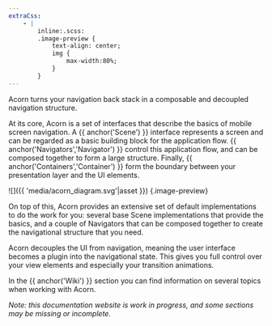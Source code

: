 ```yaml
---
extraCss:
    - |
        inline:.scss:
        .image-preview {
            text-align: center; 
            img {
                max-width:80%;
            }    
        }
---
```


Acorn turns your navigation back stack in a composable and decoupled navigation
structure.

At its core, Acorn is a set of interfaces that describe the basics of mobile
screen navigation. A {{ anchor('Scene') }} interface represents a screen and 
can be regarded as a basic building block for the application flow.
{{ anchor('Navigators','Navigator') }} control this application flow, and can
be composed together to form a large structure.
Finally, {{ anchor('Containers','Container') }} form the boundary between your
presentation layer and the UI elements.

![]({{ 'media/acorn_diagram.svg'|asset }})
{.image-preview}

On top of this, Acorn provides an extensive set of default implementations to
do the work for you: several base Scene implementations that provide the basics,
and a couple of Navigators that can be composed together to create the
navigational structure that you need.

Acorn decouples the UI from navigation, meaning the user interface becomes a
plugin into the navigational state.
This gives you full control over your view elements and especially your
transition animations.

In the {{ anchor('Wiki') }} section you can find information on several topics 
when working with Acorn.

_Note: this documentation website is work in progress, and some sections may be
missing or incomplete._

